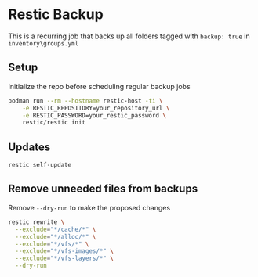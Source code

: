 # Restic Backup

This is a recurring job that backs up all folders tagged with `backup: true` in `inventory\groups.yml`

## Setup

Initialize the repo before scheduling regular backup jobs 

```bash
podman run --rm --hostname restic-host -ti \
    -e RESTIC_REPOSITORY=your_repository_url \
    -e RESTIC_PASSWORD=your_restic_password \
    restic/restic init
```
## Updates

`restic self-update`

## Remove unneeded files from backups

Remove `--dry-run` to make the proposed changes

```bash
restic rewrite \
  --exclude="*/cache/*" \
  --exclude="*/alloc/*" \
  --exclude="*/vfs/*" \
  --exclude="*/vfs-images/*" \
  --exclude="*/vfs-layers/*" \
  --dry-run
```